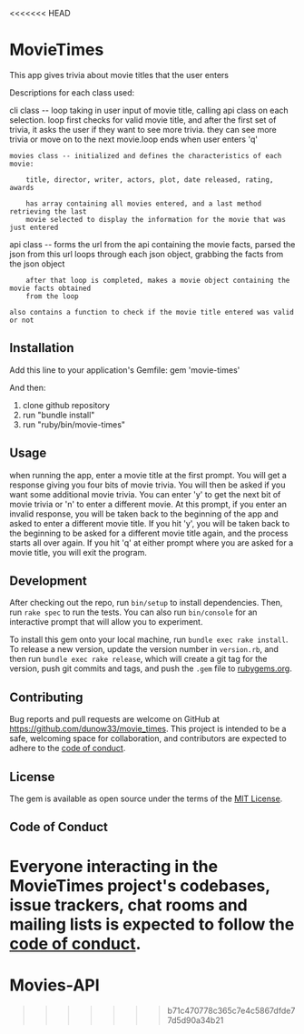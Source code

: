 <<<<<<< HEAD
# MovieTimes

This app gives trivia about movie titles that the user enters

Descriptions for each class used:

cli class -- loop taking in user input of movie title, calling api class
		on each selection.  loop first checks for valid movie title, and after the first set of trivia,
    it asks the user if they want to see more trivia.  they can see more trivia or move on to the 
    next movie.loop ends when user enters 'q'

	movies class -- initialized and defines the characteristics of each movie:

		title, director, writer, actors, plot, date released, rating, awards

		has array containing all movies entered, and a last method retrieving the last
		movie selected to display the information for the movie that was just entered

  api class -- forms the url from the api containing the movie facts, parsed the json from this url
		loops through each json object, grabbing the facts from the json object

		after that loop is completed, makes a movie object containing the movie facts obtained
		from the loop

    also contains a function to check if the movie title entered was valid or not

## Installation

  Add this line to your application's Gemfile:
    gem 'movie-times'

  And then:

  1.  clone github repository
  2.  run "bundle install"
  3.  run "ruby/bin/movie-times"

## Usage

when running the app, enter a movie title at the first prompt.  You will get a response giving you four bits of movie trivia.  You will then be asked
if you want some additional movie trivia.  You can enter 'y' to get the next bit of movie trivia or 'n' to enter a different movie.  At this prompt,
if you enter an invalid response, you will be taken back to the beginning of the app and asked to enter a different movie title.  If you hit 'y',
you will be taken back to the beginning to be asked for a different movie title again, and the process starts all over again.  If you hit 'q' at either
prompt where you are asked for a movie title, you will exit the program.

## Development

After checking out the repo, run `bin/setup` to install dependencies. Then, run `rake spec` to run the tests. You can also run `bin/console` for an interactive prompt that will allow you to experiment.

To install this gem onto your local machine, run `bundle exec rake install`. To release a new version, update the version number in `version.rb`, and then run `bundle exec rake release`, which will create a git tag for the version, push git commits and tags, and push the `.gem` file to [rubygems.org](https://rubygems.org).

## Contributing

Bug reports and pull requests are welcome on GitHub at https://github.com/dunow33/movie_times. This project is intended to be a safe, welcoming space for collaboration, and contributors are expected to adhere to the [code of conduct](https://github.com/dunow33/movie_times/blob/master/CODE_OF_CONDUCT.md).


## License

The gem is available as open source under the terms of the [MIT License](https://opensource.org/licenses/MIT).

## Code of Conduct

Everyone interacting in the MovieTimes project's codebases, issue trackers, chat rooms and mailing lists is expected to follow the [code of conduct](https://github.com/[USERNAME]/movie_times/blob/master/CODE_OF_CONDUCT.md).
=======
# Movies-API
>>>>>>> b71c470778c365c7e4c5867dfde77d5d90a34b21
